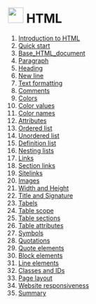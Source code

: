 # <img width="35" height="35" src="https://www.chillcode.org/img/Icons/icon_html(1).png"> HTML
<div>
    <ol>
      <li><a href="https://www.chillcode.org/HTML-Basic/Introduction_to_HTML.html">Introduction to HTML</a></li>
      <li><a href="https://www.chillcode.org/HTML-Basic/Quick_start.html">Quick start</a></li>
      <li><a href="https://www.chillcode.org/HTML-Basic/Base_HTML_document.html">Base_HTML_document</a></li>
      <li><a href="https://www.chillcode.org/HTML-Basic/Paragraph.html">Paragraph</a></li>
      <li><a href="https://www.chillcode.org/HTML-Basic/Paragraph_heading.html">Heading</a></li>
      <li><a href="https://www.chillcode.org/HTML-Basic/Paragraph_new_line.html">New line</a></li>
      <li><a href="https://www.chillcode.org/HTML-Basic/Text_HTML.html">Text formatting</a></li>
      <li><a href="https://www.chillcode.org/HTML-Basic/Comments.html">Comments</a></li>
      <li><a href="https://www.chillcode.org/HTML-Basic/Colors.html">Colors</a></li>
      <li><a href="https://www.chillcode.org/HTML-Basic/Color_values.html">Color values</a></li>
      <li><a href="https://www.chillcode.org/HTML-Basic/Color_names.html">Color names</a></li>
      <li><a href="https://www.chillcode.org/HTML-Basic/Attributes.html">Attributes</a></li>
      <li><a href="https://www.chillcode.org/HTML-Basic/List.html">Ordered list</a></li>
      <li><a href="https://www.chillcode.org/HTML-Basic/List_unordered.html">Unordered list</a></li>
      <li><a href="https://www.chillcode.org/HTML-Basic/List_definition.html">Definition list</a></li>
      <li><a href="https://www.chillcode.org/HTML-Basic/Lists_nesting.html">Nesting lists</a></li>
      <li><a href="https://www.chillcode.org/HTML-Basic/Links.html">Links</a></li>
      <li><a href="https://www.chillcode.org/HTML-Basic/Link_section.html">Section links</a></li>
      <li><a href="https://www.chillcode.org/HTML-Basic/Link_sitelink.html">Sitelinks</a></li>
      <li><a href="https://www.chillcode.org/HTML-Basic/Images.html">Images</a></li>
      <li><a href="https://www.chillcode.org/HTML-Basic/Images_width_and_height.html">Width and Height</a></li>
      <li><a href="https://www.chillcode.org/HTML-Basic/Images_title_and_signature.html">Title and Signature</a></li>
      <li><a href="https://www.chillcode.org/HTML-Basic/Tabels.html">Tabels</a></li>
      <li><a href="https://www.chillcode.org/HTML-Basic/Table_scope.html">Table scope</a></li>
      <li><a href="https://www.chillcode.org/HTML-Basic/Table_sections.html">Table sections</a></li>
      <li><a href="https://www.chillcode.org/HTML-Basic/Table_attributes.html">Table attributes</a></li>
      <li><a href="https://www.chillcode.org/HTML-Basic/Symbols.html">Symbols</a></li>
      <li><a href="https://www.chillcode.org/HTML-Basic/Quotations.html">Quotations</a></li>
      <li><a href="https://www.chillcode.org/HTML-Basic/Quote_elements.html">Quote elements</a></li>
      <li><a href="https://www.chillcode.org/HTML-Basic/Block_elements.html">Block elements</a></li>
      <li><a href="https://www.chillcode.org/HTML-Basic/Linear_elements.html">Line elements</a></li>
      <li><a href="https://www.chillcode.org/HTML-Basic/Class_Id.html">Classes and IDs</a></li>
      <li><a href="https://www.chillcode.org/HTML-Basic/Layout_HTML.html">Page layout</a></li>
      <li><a href="https://www.chillcode.org/HTML-Basic/Responsiveness.html">Website responsiveness</a></li>
      <li><a href="https://www.chillcode.org/HTML-Basic/Summary.html">Summary</a></li>
    </ol>
  </div>
